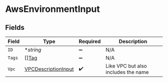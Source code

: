 # AwsEnvironmentInput


## Fields

| Field                                                             | Type                                                              | Required                                                          | Description                                                       |
| ----------------------------------------------------------------- | ----------------------------------------------------------------- | ----------------------------------------------------------------- | ----------------------------------------------------------------- |
| `ID`                                                              | **string*                                                         | :heavy_minus_sign:                                                | N/A                                                               |
| `Tags`                                                            | [][Tag](../../models/shared/tag.md)                               | :heavy_minus_sign:                                                | N/A                                                               |
| `Vpc`                                                             | [VPCDescriptionInput](../../models/shared/vpcdescriptioninput.md) | :heavy_check_mark:                                                | Like VPC but also includes the name                               |